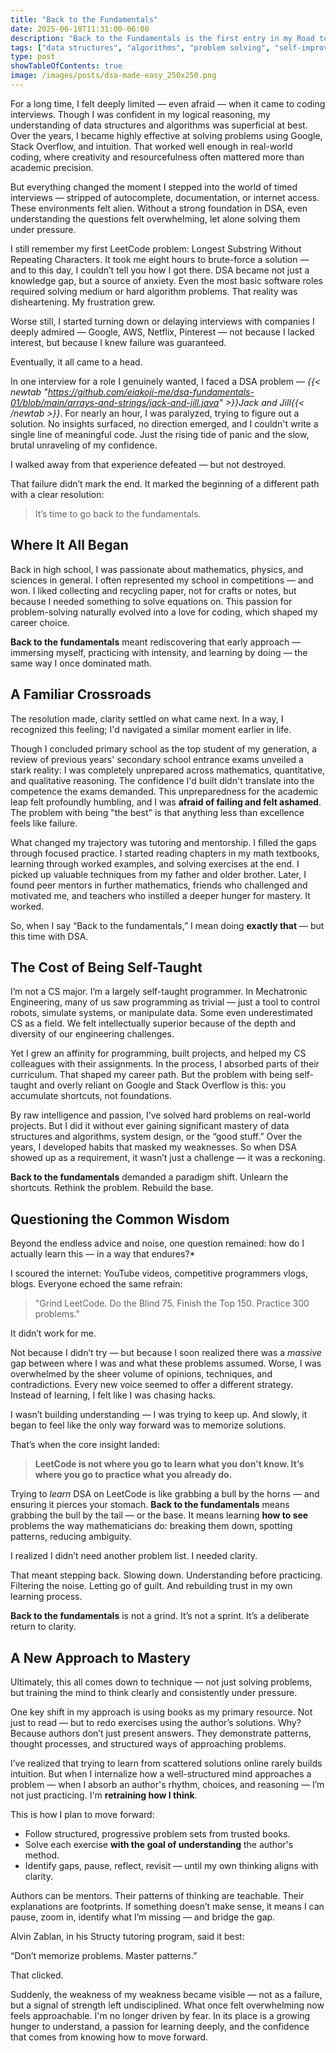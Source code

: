 ```yaml
---
title: "Back to the Fundamentals"
date: 2025-06-10T11:31:00-06:00
description: "Back to the Fundamentals is the first entry in my Road to DSA Mastery series — a personal turning point in confronting years of improvisational learning, fear of coding interviews, and avoidance of algorithmic thinking. This post recounts how I went from feeling helpless in the face of LeetCode problems to rediscovering the structured learning patterns that once defined my academic success in mathematics. It reflects on failure, clarity, and the decision to start over — with purpose, discipline, and a renewed mindset for mastering data structures and algorithms the right way."
tags: ["data structures", "algorithms", "problem solving", "self-improvement"]
type: post
showTableOfContents: true
image: /images/posts/dsa-made-easy_250x250.png
---
```

For a long time, I felt deeply limited — even afraid — when it came to coding interviews. Though I was confident in my logical reasoning, my understanding of data structures and algorithms was superficial at best. Over the years, I became highly effective at solving problems using Google, Stack Overflow, and intuition. That worked well enough in real-world coding, where creativity and resourcefulness often mattered more than academic precision.

But everything changed the moment I stepped into the world of timed interviews — stripped of autocomplete, documentation, or internet access. These environments felt alien. Without a strong foundation in DSA, even understanding the questions felt overwhelming, let alone solving them under pressure.

I still remember my first LeetCode problem: Longest Substring Without Repeating Characters. It took me eight hours to brute-force a solution — and to this day, I couldn’t tell you how I got there. DSA became not just a knowledge gap, but a source of anxiety. Even the most basic software roles required solving medium or hard algorithm problems. That reality was disheartening. My frustration grew.

Worse still, I started turning down or delaying interviews with companies I deeply admired — Google, AWS, Netflix, Pinterest — not because I lacked interest, but because I knew failure was guaranteed.

Eventually, it all came to a head.

In one interview for a role I genuinely wanted, I faced a DSA problem — _{{< newtab "https://github.com/eiakoji-me/dsa-fundamentals-01/blob/main/arrays-and-strings/jack-and-jill.java" >}}Jack and Jill{{< /newtab >}}_. For nearly an hour, I was paralyzed, trying to figure out a solution. No insights surfaced, no direction emerged, and I couldn't write a single line of meaningful code. Just the rising tide of panic and the slow, brutal unraveling of my confidence.

I walked away from that experience defeated — but not destroyed.

That failure didn’t mark the end. It marked the beginning of a different path with a clear resolution:

> It’s time to go back to the fundamentals.

## Where It All Began

Back in high school, I was passionate about mathematics, physics, and sciences in general. I often represented my school in competitions — and won. I liked collecting and recycling paper, not for crafts or notes, but because I needed something to solve equations on. This passion for problem-solving naturally evolved into a love for coding, which shaped my career choice.

**Back to the fundamentals** meant rediscovering that early approach — immersing myself, practicing with intensity, and learning by doing — the same way I once dominated math.

## A Familiar Crossroads

The resolution made, clarity settled on what came next. In a way, I recognized this feeling; I'd navigated a similar moment earlier in life.

Though I concluded primary school as the top student of my generation, a review of previous years' secondary school entrance exams unveiled a stark reality: I was completely unprepared across mathematics, quantitative, and qualitative reasoning. The confidence I'd built didn't translate into the competence the exams demanded. This unpreparedness for the academic leap felt profoundly humbling, and I was **afraid of failing and felt ashamed**. The problem with being "the best" is that anything less than excellence feels like failure.

What changed my trajectory was tutoring and mentorship. I filled the gaps through focused practice. I started reading chapters in my math textbooks, learning through worked examples, and solving exercises at the end. I picked up valuable techniques from my father and older brother. Later, I found peer mentors in further mathematics, friends who challenged and motivated me, and teachers who instilled a deeper hunger for mastery. It worked.

So, when I say “Back to the fundamentals,” I mean doing **exactly that** — but this time with DSA.

## The Cost of Being Self-Taught

I’m not a CS major. I’m a largely self-taught programmer. In Mechatronic Engineering, many of us saw programming as trivial — just a tool to control robots, simulate systems, or manipulate data. Some even underestimated CS as a field. We felt intellectually superior because of the depth and diversity of our engineering challenges.

Yet I grew an affinity for programming, built projects, and helped my CS colleagues with their assignments. In the process, I absorbed parts of their curriculum. That shaped my career path. But the problem with being self-taught and overly reliant on Google and Stack Overflow is this: you accumulate shortcuts, not foundations.

By raw intelligence and passion, I’ve solved hard problems on real-world projects. But I did it without ever gaining significant mastery of data structures and algorithms, system design, or the “good stuff.” Over the years, I developed habits that masked my weaknesses. So when DSA showed up as a requirement, it wasn’t just a challenge — it was a reckoning.

**Back to the fundamentals** demanded a paradigm shift. Unlearn the shortcuts. Rethink the problem. Rebuild the base.

## Questioning the Common Wisdom

Beyond the endless advice and noise, one question remained: how do I actually learn this — in a way that endures?*

I scoured the internet: YouTube videos, competitive programmers vlogs, blogs. Everyone echoed the same refrain:

> "Grind LeetCode. Do the Blind 75. Finish the Top 150. Practice 300 problems."

It didn’t work for me.

Not because I didn’t try — but because I soon realized there was a *massive* gap between where I was and what these problems assumed. Worse, I was overwhelmed by the sheer volume of opinions, techniques, and contradictions. Every new voice seemed to offer a different strategy. Instead of learning, I felt like I was chasing hacks.

I wasn’t building understanding — I was trying to keep up. And slowly, it began to feel like the only way forward was to memorize solutions.

That’s when the core insight landed:

> **LeetCode is not where you go to learn what you don’t know. It’s where you go to practice what you already do.**

Trying to *learn* DSA on LeetCode is like grabbing a bull by the horns — and ensuring it pierces your stomach. **Back to the fundamentals** means grabbing the bull by the tail — or the base. It means learning **how to see** problems the way mathematicians do: breaking them down, spotting patterns, reducing ambiguity.

I realized I didn’t need another problem list. I needed clarity.

That meant stepping back. Slowing down. Understanding before practicing. Filtering the noise. Letting go of guilt. And rebuilding trust in my own learning process.

**Back to the fundamentals** is not a grind. It’s not a sprint. It’s a deliberate return to clarity.

## A New Approach to Mastery

Ultimately, this all comes down to technique — not just solving problems, but training the mind to think clearly and consistently under pressure.

One key shift in my approach is using books as my primary resource. Not just to read — but to redo exercises using the author’s solutions. Why? Because authors don’t just present answers. They demonstrate patterns, thought processes, and structured ways of approaching problems.

I’ve realized that trying to learn from scattered solutions online rarely builds intuition. But when I internalize how a well-structured mind approaches a problem — when I absorb an author's rhythm, choices, and reasoning — I’m not just practicing. I'm **retraining how I think**.

This is how I plan to move forward:

* Follow structured, progressive problem sets from trusted books.
* Solve each exercise **with the goal of understanding** the author's method.
* Identify gaps, pause, reflect, revisit — until my own thinking aligns with clarity.

Authors can be mentors. Their patterns of thinking are teachable. Their explanations are footprints. If something doesn’t make sense, it means I can pause, zoom in, identify what I’m missing — and bridge the gap.

Alvin Zablan, in his Structy tutoring program, said it best:

“Don’t memorize problems. Master patterns.”

That clicked.

Suddenly, the weakness of my weakness became visible — not as a failure, but a signal of strength left undisciplined. What once felt overwhelming now feels approachable. I'm no longer driven by fear. In its place is a growing hunger to understand, a passion for learning deeply, and the confidence that comes from knowing how to move forward.
